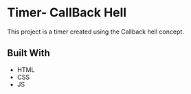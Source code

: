 # Timer- CallBack Hell

This project is a timer created using the Callback hell concept.

## Built With 

* HTML 
* CSS 
* JS